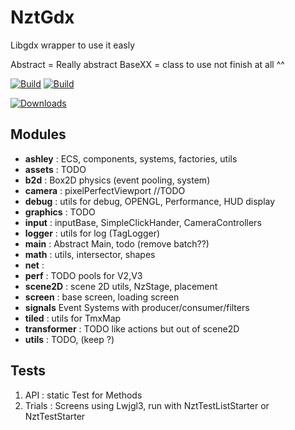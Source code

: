 # NztGdx

Libgdx wrapper to use it easly

Abstract = Really abstract BaseXX = class to use not finish at all ^^

[![Build](https://github.com/fabiitch/NztGdx/workflows/Java%20CI/badge.svg?branch=master)](https://github.com/fabiitch/NztGdx/actions/workflows/gradle.yml) 
[![Build](https://github.com/fabiitch/NztGdx/workflows/CodeQL/badge.svg?branch=master)](https://github.com/fabiitch/NztGdx/actions/workflows/codeql-analysis.yml)


[![Downloads](https://img.shields.io/github/downloads/fabiitch/NztGdx/total.svg)](https://github.com/fabiitch/NztGdx/releases)

## Modules

* **ashley** : ECS, components, systems, factories, utils
* **assets** : TODO
* **b2d** : Box2D physics (event pooling, system)
* **camera** : pixelPerfectViewport //TODO
* **debug** : utils for debug, OPENGL, Performance, HUD display
* **graphics** : TODO
* **input** : inputBase, SimpleClickHander, CameraControllers
* **logger** : utils for log (TagLogger)
* **main** : Abstract Main, todo (remove batch??)
* **math** : utils, intersector, shapes
* **net** :
* **perf** : TODO pools for V2,V3
* **scene2D** : scene 2D utils, NzStage, placement
* **screen** : base screen, loading screen
* **signals** Event Systems with producer/consumer/filters
* **tiled** : utils for TmxMap
* **transformer** : TODO like actions but out of scene2D
* **utils** : TODO, (keep ?)

## Tests

1) API    :  static Test for Methods
2) Trials : Screens using Lwjgl3, run with NztTestListStarter or NztTestStarter
